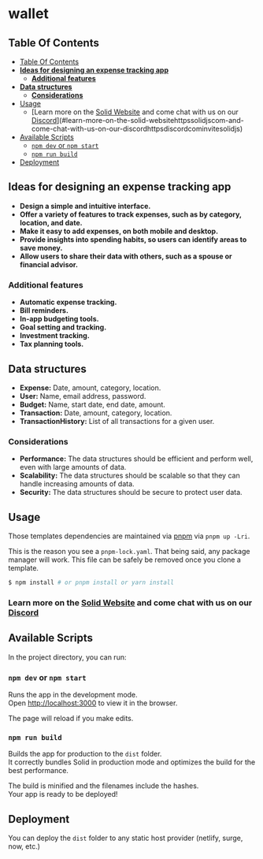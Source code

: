 <h1>wallet</h1>

## Table Of Contents

<!--toc:start-->
- [Table Of Contents](#table-of-contents)
- [**Ideas for designing an expense tracking app**](#ideas-for-designing-an-expense-tracking-app)
  - [**Additional features**](#additional-features)
- [**Data structures**](#data-structures)
  - [**Considerations**](#considerations)
- [Usage](#usage)
  - [Learn more on the [Solid Website](https://solidjs.com) and come chat with us on our [Discord](https://discord.com/invite/solidjs)](#learn-more-on-the-solid-websitehttpssolidjscom-and-come-chat-with-us-on-our-discordhttpsdiscordcominvitesolidjs)
- [Available Scripts](#available-scripts)
  - [`npm dev` or `npm start`](#npm-dev-or-npm-start)
  - [`npm run build`](#npm-run-build)
- [Deployment](#deployment)
<!--toc:end-->

## **Ideas for designing an expense tracking app**

* **Design a simple and intuitive interface.**
* **Offer a variety of features to track expenses, such as by category, location, and date.**
* **Make it easy to add expenses, on both mobile and desktop.**
* **Provide insights into spending habits, so users can identify areas to save money.**
* **Allow users to share their data with others, such as a spouse or financial advisor.**

### **Additional features**

* **Automatic expense tracking.**
* **Bill reminders.**
* **In-app budgeting tools.**
* **Goal setting and tracking.**
* **Investment tracking.**
* **Tax planning tools.**

## **Data structures**

* **Expense:** Date, amount, category, location.
* **User:** Name, email address, password.
* **Budget:** Name, start date, end date, amount.
* **Transaction:** Date, amount, category, location.
* **TransactionHistory:** List of all transactions for a given user.

### **Considerations**

* **Performance:** The data structures should be efficient and perform well, even with large amounts
  of data.
* **Scalability:** The data structures should be scalable so that they can handle increasing amounts
  of data.
* **Security:** The data structures should be secure to protect user data.

## Usage

Those templates dependencies are maintained via [pnpm](https://pnpm.io) via `pnpm up -Lri`.

This is the reason you see a `pnpm-lock.yaml`. That being said, any package manager will work. This
file can be safely be removed once you clone a template.
```bash
$ npm install # or pnpm install or yarn install
```

### Learn more on the [Solid Website](https://solidjs.com) and come chat with us on our [Discord](https://discord.com/invite/solidjs)

## Available Scripts

In the project directory, you can run:

### `npm dev` or `npm start`

Runs the app in the development mode.<br>
Open [http://localhost:3000](http://localhost:3000) to view it in the browser.

The page will reload if you make edits.<br>

### `npm run build`

Builds the app for production to the `dist` folder.<br>
It correctly bundles Solid in production mode and optimizes the build for the best performance.

The build is minified and the filenames include the hashes.<br>
Your app is ready to be deployed!

## Deployment

You can deploy the `dist` folder to any static host provider (netlify, surge, now, etc.)
